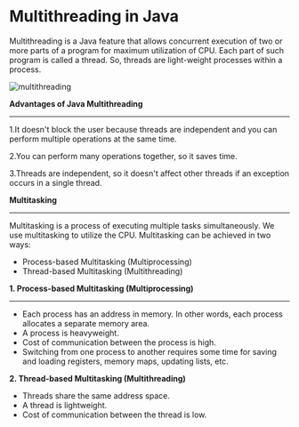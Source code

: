 

# Multithreading in Java

Multithreading is a Java feature that allows concurrent execution of two or more parts of a program for maximum utilization of CPU. Each part of such program is called a thread. So, threads are light-weight processes within a process.


![multithreading](https://github.com/rhushikesh2000/JAVA_TUTORIAL_/assets/124034778/5239c30f-2561-423a-9afb-327a36ea5e40)


**Advantages of Java Multithreading**

---

1.It doesn't block the user because threads are independent and you can perform multiple operations at the same time.

2.You can perform many operations together, so it saves time.

3.Threads are independent, so it doesn't affect other threads if an exception occurs in a single thread.

**Multitasking**

---
Multitasking is a process of executing multiple tasks simultaneously. We use multitasking to utilize the CPU. Multitasking can be achieved in two ways:

- Process-based Multitasking (Multiprocessing)
- Thread-based Multitasking (Multithreading)

**1. Process-based Multitasking (Multiprocessing)**

---

- Each process has an address in memory. In other words, each process allocates a separate memory area.
- A process is heavyweight.
- Cost of communication between the process is high.
- Switching from one process to another requires some time for saving and loading registers, memory maps, updating lists, etc.

**2. Thread-based Multitasking (Multithreading)**

- Threads share the same address space.
- A thread is lightweight.
- Cost of communication between the thread is low.
   
